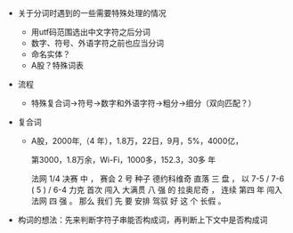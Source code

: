 -   关于分词时遇到的一些需要特殊处理的情况
    -   用utf码范围选出中文字符之后分词
    -   数字、符号、外语字符之前也应当分词
    -   命名实体？
    -   A股？特殊词表
-   流程
    -   特殊复合词->符号->数字和外语字符->粗分->细分（双向匹配？）
-   复合词
    -   A股，2000年,（4 年），1.8万，22日，9月，5%，4000亿，
    
        第3000，1.8万余，Wi-Fi，1000多，152.3，30多 年
        
        法网 1/4 决赛 中 ， 赛会 2 号 种子 德约科维奇 直落 三 盘 ， 以 7-5 / 7-6 ( 5 ) / 6-4 力克 首次 闯入 大满贯 八 强 的 拉奥尼奇 ， 连续 第四 年 闯入 法网 四 强 。
 那么 我们 先 要 安排 驾驭 好 这 个 长假 。

-   构词的想法：先来判断字符子串能否构成词，再判断上下文中是否构成词